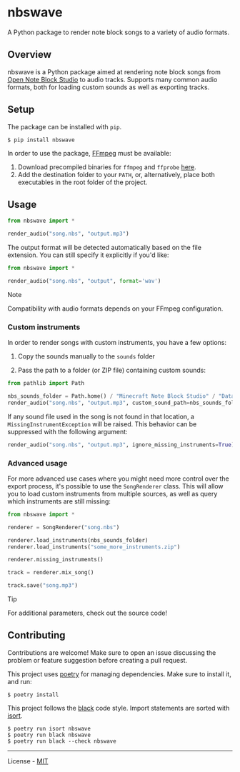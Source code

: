 # nbswave

A Python package to render note block songs to a variety of audio formats.

## Overview

nbswave is a Python package aimed at rendering note block songs from [Open Note Block Studio](https://opennbs.org/) to audio tracks. Supports many common audio formats, both for loading custom sounds as well as exporting tracks.

## Setup

The package can be installed with `pip`.

```shell
$ pip install nbswave
```

In order to use the package, [FFmpeg](https://www.ffmpeg.org/) must be available:

1. Download precompiled binaries for `ffmpeg` and `ffprobe` [here](https://ffbinaries.com/downloads).
2. Add the destination folder to your `PATH`, or, alternatively, place both executables in the root folder of the project.

## Usage

```python
from nbswave import *

render_audio("song.nbs", "output.mp3")
```

The output format will be detected automatically based on the file extension. You can still specify it explicitly if you'd like:

```python
from nbswave import *

render_audio("song.nbs", "output", format='wav')
```

> [!NOTE]
> Compatibility with audio formats depends on your FFmpeg configuration.

### Custom instruments

In order to render songs with custom instruments, you have a few options:

1. Copy the sounds manually to the `sounds` folder

2. Pass the path to a folder (or ZIP file) containing custom sounds:

```python
from pathlib import Path

nbs_sounds_folder = Path.home() / "Minecraft Note Block Studio" / "Data" / "Sounds"
render_audio("song.nbs", "output.mp3", custom_sound_path=nbs_sounds_folder)
```

If any sound file used in the song is not found in that location, a `MissingInstrumentException` will be raised. This behavior can be suppressed with the following argument:

```python
render_audio("song.nbs", "output.mp3", ignore_missing_instruments=True)
```

### Advanced usage

For more advanced use cases where you might need more control over the export process, it's possible to use the `SongRenderer` class. This will allow you to load custom instruments from multiple sources, as well as query which instruments are still missing:

```python
from nbswave import *

renderer = SongRenderer("song.nbs")

renderer.load_instruments(nbs_sounds_folder)
renderer.load_instruments("some_more_instruments.zip")

renderer.missing_instruments()

track = renderer.mix_song()

track.save("song.mp3")
```

> [!TIP]
> For additional parameters, check out the source code!

## Contributing

Contributions are welcome! Make sure to open an issue discussing the problem or feature suggestion before creating a pull request.

This project uses [poetry](https://python-poetry.org/) for managing dependencies. Make sure to install it, and run:

```shell
$ poetry install
```

This project follows the [black](https://github.com/psf/black) code style. Import statements are sorted with [isort](https://pycqa.github.io/isort/).

```shell
$ poetry run isort nbswave
$ poetry run black nbswave
$ poetry run black --check nbswave
```

---

License - [MIT](https://github.com/Bentroen/nbswave/blob/main/LICENSE)
